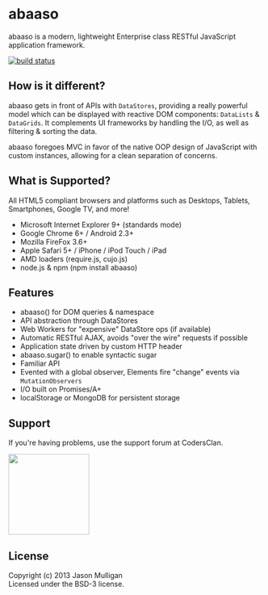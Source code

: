 # abaaso

abaaso is a modern, lightweight Enterprise class RESTful JavaScript application framework.

[![build status](https://secure.travis-ci.org/avoidwork/abaaso.png)](http://travis-ci.org/avoidwork/abaaso)

## How is it different?

abaaso gets in front of APIs with `DataStores`, providing a really powerful model which can be displayed with reactive DOM components: `DataLists` & `DataGrids`. It complements UI frameworks by handling the I/O, as well as filtering & sorting the data.

abaaso foregoes MVC in favor of the native OOP design of JavaScript with custom instances, allowing for a clean separation of concerns.

## What is Supported?

All HTML5 compliant browsers and platforms such as Desktops, Tablets, Smartphones, Google TV, and more!

* Microsoft Internet Explorer 9+ (standards mode)
* Google Chrome 6+ / Android 2.3+
* Mozilla FireFox 3.6+
* Apple Safari 5+ / iPhone / iPod Touch / iPad
* AMD loaders (require.js, cujo.js)
* node.js & npm (npm install abaaso)

## Features

* abaaso() for DOM queries & namespace
* API abstraction through DataStores
* Web Workers for "expensive" DataStore ops (if available)
* Automatic RESTful AJAX, avoids "over the wire" requests if possible
* Application state driven by custom HTTP header
* abaaso.sugar() to enable syntactic sugar
* Familiar API
* Evented with a global observer, Elements fire "change" events via `MutationObservers`
* I/O built on Promises/A+
* localStorage or MongoDB for persistent storage

## Support

If you're having problems, use the support forum at CodersClan.

<a href="http://codersclan.net/forum/index.php?repo_id=9"><img src="http://www.codersclan.net/graphics/getSupport_blue_big.png" width="160"></a>

## License
Copyright (c) 2013 Jason Mulligan  
Licensed under the BSD-3 license.